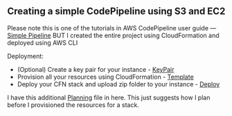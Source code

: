 ## Creating a simple CodePipeline using S3 and EC2 

Please note this is one of the tutorials in AWS CodePipeline user guide — [Simple Pipeline](https://docs.aws.amazon.com/codepipeline/latest/userguide/tutorials-simple-s3.html) BUT I created the entire project using CloudFormation and deployed using AWS CLI

Deployment:
* (Optional) Create a key pair for your instance - [KeyPair](https://github.com/gsidhu13/AWS-Projects/blob/main/SimplePipeline/keyName)
* Provision all your resources using CloudFormation - [Template](https://github.com/gsidhu13/AWS-Projects/blob/main/SimplePipeline/s3pipeline.YAML)
* Deploy your CFN stack and upload zip folder to your instance - [Deploy](https://github.com/gsidhu13/AWS-Projects/blob/main/SimplePipeline/deploy.sh)

I have this additional [Planning](https://github.com/gsidhu13/AWS-Projects/blob/main/SimplePipeline/Planning) file in here. This just suggests how I plan before I provisioned the resources for a stack. 

